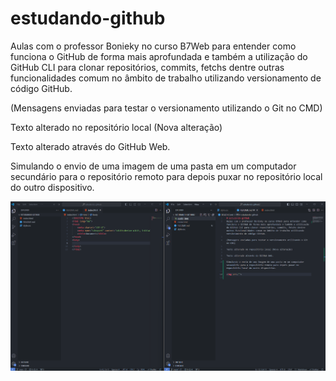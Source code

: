 # estudando-github
Aulas com o professor Bonieky no curso B7Web para entender como funciona o GitHub de forma mais aprofundada e também a utilização do GitHub CLI para clonar repositórios, commits, fetchs dentre outras funcionalidades comum no âmbito de trabalho utilizando versionamento de código GitHub.

(Mensagens enviadas para testar o versionamento utilizando o Git no CMD)

Texto alterado no repositório local (Nova alteração)

Texto alterado através do GitHub Web.

Simulando o envio de uma imagem de uma pasta em um computador secundário para o repositório remoto para depois puxar no repositório local do outro dispositivo.

<img src="/assets/img/imagem_outro_computador.png">